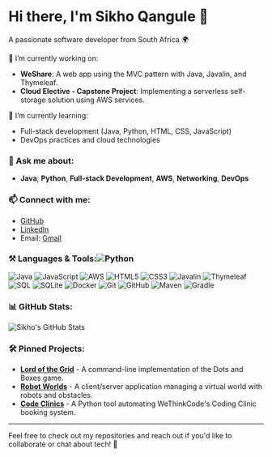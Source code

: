 # Hi there, I'm Sikho Qangule 👋
A passionate software developer from South Africa 🌍

🔭 I’m currently working on:
- **WeShare**: A web app using the MVC pattern with Java, Javalin, and Thymeleaf.
- **Cloud Elective - Capstone Project**: Implementing a serverless self-storage solution using AWS services.

🌱 I’m currently learning:
- Full-stack development (Java, Python, HTML, CSS, JavaScript)
- DevOps practices and cloud technologies

### 💬 Ask me about:
- **Java**, **Python**, **Full-stack Development**, **AWS**, **Networking**, **DevOps**

### 📫 Connect with me:
- [GitHub](https://github.com/SikhoQ/)
- [LinkedIn](https://www.linkedin.com/in/sikhoq/)
- Email: [Gmail](mailto:qangulesikho@gmail.com)

### ⚒ Languages & Tools:![Python](https://img.shields.io/badge/-Python-333?style=for-the-badge&logo=python)
![Java](https://img.shields.io/badge/-Java-333?style=for-the-badge&logo=java)
![JavaScript](https://img.shields.io/badge/-JavaScript-333?style=for-the-badge&logo=javascript)
![AWS](https://img.shields.io/badge/-AWS-333?style=for-the-badge&logo=amazonaws)
![HTML5](https://img.shields.io/badge/-HTML5-333?style=for-the-badge&logo=html5)
![CSS3](https://img.shields.io/badge/-CSS3-333?style=for-the-badge&logo=css3)
![Javalin](https://img.shields.io/badge/-Javalin-333?style=for-the-badge&logo=javalin)
![Thymeleaf](https://img.shields.io/badge/-Thymeleaf-333?style=for-the-badge&logo=thymeleaf)
![SQL](https://img.shields.io/badge/-SQL-333?style=for-the-badge&logo=postgresql)
![SQLite](https://img.shields.io/badge/-SQLite-333?style=for-the-badge&logo=sqlite)
![Docker](https://img.shields.io/badge/-Docker-333?style=for-the-badge&logo=docker)
![Git](https://img.shields.io/badge/-Git-333?style=for-the-badge&logo=git)
![GitHub](https://img.shields.io/badge/-GitHub-333?style=for-the-badge&logo=github)
![Maven](https://img.shields.io/badge/-Maven-333?style=for-the-badge&logo=maven)
![Gradle](https://img.shields.io/badge/-Gradle-333?style=for-the-badge&logo=gradle)


### 📊 GitHub Stats:
![Sikho's GitHub Stats](https://github-readme-stats.vercel.app/api?username=SikhoQ&show_icons=true&theme=react)

### 🛠 Pinned Projects:
- **[Lord of the Grid](https://github.com/YourGitHubUsername/Lord-of-the-Grid)** - A command-line implementation of the Dots and Boxes game.
- **[Robot Worlds](https://github.com/YourGitHubUsername/Robot-Worlds)** - A client/server application managing a virtual world with robots and obstacles.
- **[Code Clinics](https://github.com/YourGitHubUsername/Code-Clinics)** - A Python tool automating WeThinkCode's Coding Clinic booking system.

---

Feel free to check out my repositories and reach out if you'd like to collaborate or chat about tech! 🚀
